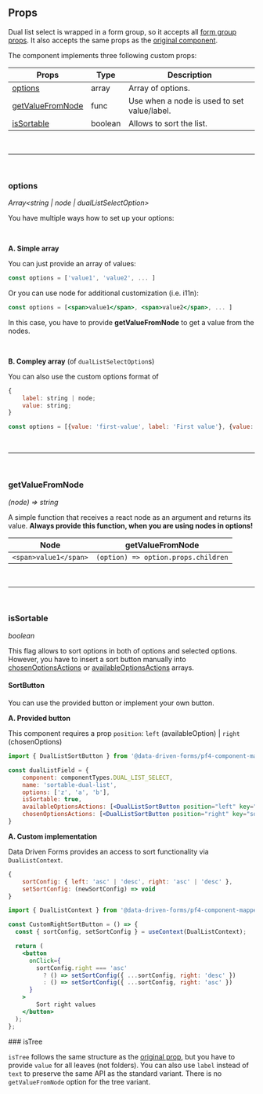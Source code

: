 ## Props

Dual list select is wrapped in a form group, so it accepts all [form group props](/mappers/component-api#formgroupwrappedcomponents). It also accepts the same props as the [original component](https://www.patternfly.org/v4/components/dual-list-selector).

The component implements three following custom props:

|Props|Type|Description|
|-----|----|-----------|
|[options](/mappers/dual-list-select?mapper=pf4#options)|array|Array of options.|
|[getValueFromNode](/mappers/dual-list-select?mapper=pf4#getvaluefromnode)|func|Use when a node is used to set value/label.|
|[isSortable](/mappers/dual-list-select?mapper=pf4#issortable)|boolean|Allows to sort the list.|

<br />

---

<br />

### options

*Array<string | node | dualListSelectOption>*

You have multiple ways how to set up your options:

<br />

**A. Simple array**

You can just provide an array of values:

```jsx
const options = ['value1', 'value2', ... ]
```

Or you can use node for additional customization (i.e. i11n):

```jsx
const options = [<span>value1</span>, <span>value2</span>, ... ]
```

In this case, you have to provide **getValueFromNode** to get a value from the nodes.

<br />

**B. Compley array** (of `dualListSelectOption`s)

You can also use the custom options format of

```jsx
{
    label: string | node;
    value: string;
}
```

```jsx
const options = [{value: 'first-value', label: 'First value'}, {value: 'second-value', label: <span>Second value</span>}, ... ]
```

<br />

---

<br />

### getValueFromNode

*(node) => string*

A simple function that receives a react node as an argument and returns its value. **Always provide this function, when you are using nodes in options!**

|Node|getValueFromNode|
|-----|----|
|`<span>value1</span>`|`(option) => option.props.children`|

<br />

---

<br />

### isSortable

*boolean*

This flag allows to sort options in both of options and selected options. However, you have to insert a sort button manually into [chosenOptionsActions](https://www.patternfly.org/v4/components/dual-list-selector#props) or [availableOptionsActions](https://www.patternfly.org/v4/components/dual-list-selector#props) arrays.
#### SortButton

You can use the provided button or implement your own button.

**A. Provided button**

This component requires a prop `position`: `left` (availableOption) | `right` (chosenOptions)

```jsx
import { DualListSortButton } from '@data-driven-forms/pf4-component-mapper';

const dualListField = {
    component: componentTypes.DUAL_LIST_SELECT,
    name: 'sortable-dual-list',
    options: ['z', 'a', 'b'],
    isSortable: true,
    availableOptionsActions: [<DualListSortButton position="left" key="sort" />],
    chosenOptionsActions: [<DualListSortButton position="right" key="sort" />]
}
```

**A. Custom implementation**

Data Driven Forms provides an access to sort functionality via `DualListContext`.

```jsx
{
    sortConfig: { left: 'asc' | 'desc', right: 'asc' | 'desc' },
    setSortConfig: (newSortConfig) => void
}
```

```jsx
import { DualListContext } from '@data-driven-forms/pf4-component-mapper';

const CustomRightSortButton = () => {
  const { sortConfig, setSortConfig } = useContext(DualListContext);

  return (
    <button
      onClick={
        sortConfig.right === 'asc'
          ? () => setSortConfig({ ...sortConfig, right: 'desc' })
          : () => setSortConfig({ ...sortConfig, right: 'asc' })
      }
    >
        Sort right values
    </button>
  );
};
```

### isTree

`isTree` follows the same structure as the [original prop](https://www.patternfly.org/v4/components/dual-list-selector#duallistselector), but you have to provide `value` for all leaves (not folders). You can also use `label` instead of `text` to preserve the same API as the standard variant. There is no `getValueFromNode` option for the tree variant.